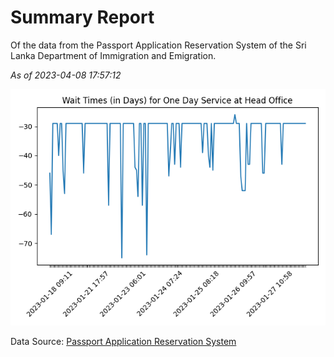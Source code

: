 # Summary Report

Of the data from the Passport Application Reservation System of the Sri Lanka Department of Immigration and Emigration.

*As of 2023-04-08 17:57:12*

![Wait Time Chart](summary.wait_time_chart.png)

Data Source: [Passport Application Reservation System](https://eservices.immigration.gov.lk:8443/appointment/pages/reservationApplication.xhtml)